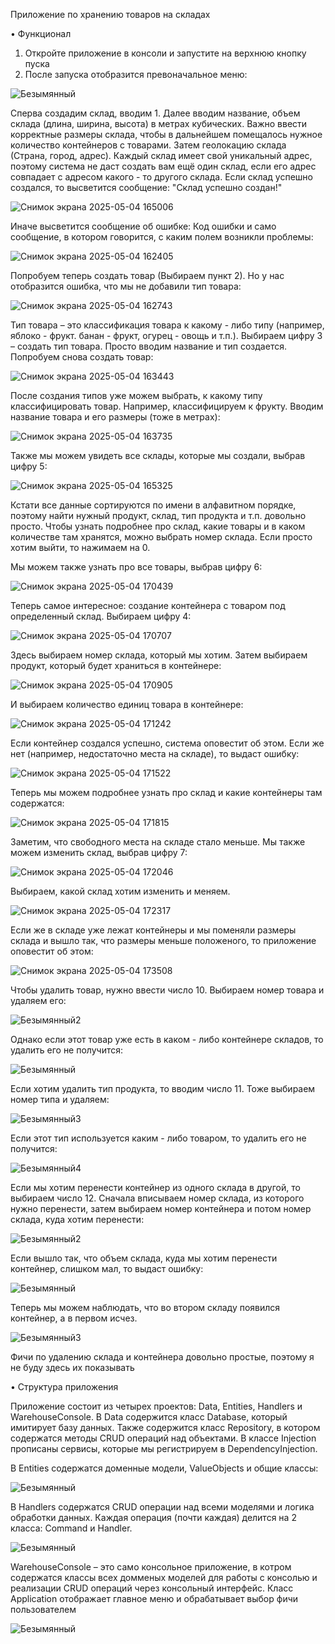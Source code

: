 Приложение по хранению товаров на складах

• Функционал

1. Откройте приложение в консоли и запустите на верхнюю кнопку пуска
2. После запуска отобразится превоначальное меню:

![Безымянный](https://github.com/user-attachments/assets/db2ddc9b-1eb4-4e81-8c10-1894114ed8aa)

Сперва создадим склад, вводим 1. Далее вводим название, объем склада (длина, ширина, высота) в метрах кубических. Важно ввести корректные размеры склада, чтобы в дальнейшем помещалось нужное количество контейнеров с товарами.
Затем геолокацию склада (Страна, город, адрес). Каждый склад имеет свой уникальный адрес, поэтому система не даст создать вам ещё один склад, если его адрес совпадает с адресом какого - то другого склада.
Если склад успешно создался, то высветится сообщение: "Склад успешно создан!"

![Снимок экрана 2025-05-04 165006](https://github.com/user-attachments/assets/ecab2253-23bc-40b2-8eaa-3a6cbe71a8c1)

Иначе высветится сообщение об ошибке: Код ошибки и само сообщение, в котором говорится, с каким полем возникли проблемы:

![Снимок экрана 2025-05-04 162405](https://github.com/user-attachments/assets/c5f5a86c-9f76-4fd4-858d-400185ffe292)

Попробуем теперь создать товар (Выбираем пункт 2). Но у нас отобразится ошибка, что мы не добавили тип товара:

![Снимок экрана 2025-05-04 162743](https://github.com/user-attachments/assets/1b7cf5bc-5abe-41d1-8c9b-f6772a4dbbb1)

Тип товара – это классификация товара к какому - либо типу (например, яблоко - фрукт. банан - фрукт, огурец - овощь и т.п.). Выбираем цифру 3 – создать тип товара. Просто вводим название и тип создается.
Попробуем снова создать товар:

![Снимок экрана 2025-05-04 163443](https://github.com/user-attachments/assets/9b3a5ceb-f2c6-40dd-bbdc-0921d4e3fe9d)

После создания типов уже можем выбрать, к какому типу классифицировать товар. Например, классифицируем к фрукту. Вводим название товара и его размеры (тоже в метрах):

![Снимок экрана 2025-05-04 163735](https://github.com/user-attachments/assets/2d20d788-67fe-4ca9-a588-be027ea445e6)

Также мы можем увидеть все склады, которые мы создали, выбрав цифру 5:

![Снимок экрана 2025-05-04 165325](https://github.com/user-attachments/assets/7bfce54e-598f-495d-bc5b-bcb8d145c546)

Кстати все данные сортируются по имени в алфавитном порядке, поэтому найти нужный продукт, склад, тип продукта и т.п. довольно просто. Чтобы узнать подробнее про склад, какие товары и в каком количестве там хранятся, можно выбрать номер склада. Если просто хотим выйти, то нажимаем на 0.

Мы можем также узнать про все товары, выбрав цифру 6:

![Снимок экрана 2025-05-04 170439](https://github.com/user-attachments/assets/bfdb3252-c65d-486f-a537-fc25b132276e)

Теперь самое интересное: создание контейнера с товаром под определенный склад. Выбираем цифру 4:

![Снимок экрана 2025-05-04 170707](https://github.com/user-attachments/assets/4d792eeb-f3df-4432-b1a5-5341c1b4ed87)

Здесь выбираем номер склада, который мы хотим. Затем выбираем продукт, который будет храниться в контейнере:

![Снимок экрана 2025-05-04 170905](https://github.com/user-attachments/assets/9da24443-b587-49c8-94b1-0ec08d0bb450)

И выбираем количество единиц товара в контейнере:

![Снимок экрана 2025-05-04 171242](https://github.com/user-attachments/assets/919bc1ce-5245-4732-aad8-c43af8e11303)

Если контейнер создался успешно, система оповестит об этом. Если же нет (например, недостаточно места на складе), то выдаст ошибку:

![Снимок экрана 2025-05-04 171522](https://github.com/user-attachments/assets/4d1c0eff-c12c-4a5e-b939-50097639cc24)

Теперь мы можем подробнее узнать про склад и какие контейнеры там содержатся:

![Снимок экрана 2025-05-04 171815](https://github.com/user-attachments/assets/ecc18d05-8377-4aae-a68b-221aea59e77a)

Заметим, что свободного места на складе стало меньше.
Мы также можем изменить склад, выбрав цифру 7:

![Снимок экрана 2025-05-04 172046](https://github.com/user-attachments/assets/0b070c88-25c1-406f-be09-f4659bc0cd41)

Выбираем, какой склад хотим изменить и меняем.

![Снимок экрана 2025-05-04 172317](https://github.com/user-attachments/assets/a66737f5-6bab-47f9-baaa-0d338b913610)

Если же в складе уже лежат контейнеры и мы поменяли размеры склада и вышло так, что размеры меньше положеного, то приложение оповестит об этом:

![Снимок экрана 2025-05-04 173508](https://github.com/user-attachments/assets/8b6d3289-a873-4215-a5b0-e9b83e31cacd)

Чтобы удалить товар, нужно ввести число 10. Выбираем номер товара и удаляем его: 

![Безымянный2](https://github.com/user-attachments/assets/df66bbf2-40d3-4705-9ce3-d3c1322c2987)

Однако если этот товар уже есть в каком - либо контейнере складов, то удалить его не получится: 

![Безымянный](https://github.com/user-attachments/assets/cde4803b-a56b-47e4-87b1-df8353b17cee)

Если хотим удалить тип продукта, то вводим число 11. Тоже выбираем номер типа и удаляем: 

![Безымянный3](https://github.com/user-attachments/assets/92fa1a07-80e3-43d6-bdf9-c70179fdb4df)

Если этот тип используется каким - либо товаром, то удалить его не получится:

![Безымянный4](https://github.com/user-attachments/assets/c8fbfba8-4ddc-4640-9fb6-935e67481c75)

Если мы хотим перенести контейнер из одного склада в другой, то выбираем число 12. Сначала вписываем номер склада, из которого нужно перенести, затем выбираем номер контейнера и потом номер склада, куда хотим перенести: 

![Безымянный2](https://github.com/user-attachments/assets/c715f832-0931-43de-9176-1908854aabdc)

Если вышло так, что объем склада, куда мы хотим перенести контейнер, слишком мал, то выдаст ошибку: 

![Безымянный](https://github.com/user-attachments/assets/22738969-6c96-4860-9f7d-c7420c35ba3a)

Теперь мы можем наблюдать, что во втором складу появился контейнер, а в первом исчез.

![Безымянный3](https://github.com/user-attachments/assets/72e7f5da-4e54-4b77-8182-62126118386d)

Фичи по удалению склада и контейнера довольно простые, поэтому я не буду здесь их показывать

• Структура приложения

Приложение состоит из четырех проектов: Data, Entities, Handlers и WarehouseConsole. В Data содержится класс Database, который имитирует базу данных. Также содержится класс Repository, в котором содержатся методы CRUD операций над объектами. В классе Injection прописаны сервисы, которые мы регистрируем в DependencyInjection. 

В Entities содержатся доменные модели, ValueObjects и общие классы:

![Безымянный](https://github.com/user-attachments/assets/bd9fe499-36f8-4e29-a914-a0f3ec65cdfc)

В Handlers содержатся CRUD операции над всеми моделями и логика обработки данных. Каждая операция (почти каждая) делится на 2 класса: Command и Handler. 

![Безымянный](https://github.com/user-attachments/assets/aa27de4a-ab7e-435c-888f-28f6051dafc1)

WarehouseConsole – это само консольное приложение, в котром содержатся классы всех домменых моделей для работы с консолью и реализации CRUD операций через консольный интерфейс. Класс Application отображает главное меню и обрабатывает выбор фичи пользователем

![Безымянный](https://github.com/user-attachments/assets/04cc66d2-bc0e-4d28-9f21-9522c3a9ece5)
